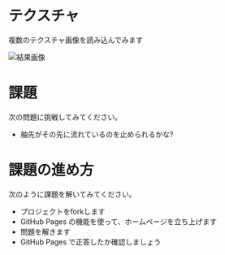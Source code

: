 # テクスチャ
複数のテクスチャ画像を読み込んでみます

![結果画像](results.png)

# 課題
次の問題に挑戦してみてください。

- 舳先がその先に流れているのを止められるかな?

# 課題の進め方
次のように課題を解いてみてください。

- プロジェクトをforkします
- GitHub Pages の機能を使って、ホームページを立ち上げます
- 問題を解きます
- GitHub Pages で正答したか確認しましょう
